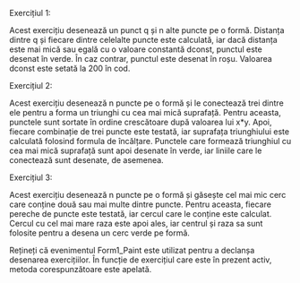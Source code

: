Exercițiul 1:

Acest exercițiu desenează un punct q și n alte puncte pe o formă. Distanța dintre q și fiecare dintre celelalte puncte este calculată, iar dacă distanța este mai mică sau egală cu o valoare constantă dconst, punctul este desenat în verde. În caz contrar, punctul este desenat în roșu. Valoarea dconst este setată la 200 în cod.

Exercițiul 2:

Acest exercițiu desenează n puncte pe o formă și le conectează trei dintre ele pentru a forma un triunghi cu cea mai mică suprafață. Pentru aceasta, punctele sunt sortate în ordine crescătoare după valoarea lui x*y. Apoi, fiecare combinație de trei puncte este testată, iar suprafața triunghiului este calculată folosind formula de încălțare. Punctele care formează triunghiul cu cea mai mică suprafață sunt apoi desenate în verde, iar liniile care le conectează sunt desenate, de asemenea.

Exercițiul 3:

Acest exercițiu desenează n puncte pe o formă și găsește cel mai mic cerc care conține două sau mai multe dintre puncte. Pentru aceasta, fiecare pereche de puncte este testată, iar cercul care le conține este calculat. Cercul cu cel mai mare raza este apoi ales, iar centrul și raza sa sunt folosite pentru a desena un cerc verde pe formă.

Rețineți că evenimentul Form1_Paint este utilizat pentru a declanșa desenarea exercițiilor. În funcție de exercițiul care este în prezent activ, metoda corespunzătoare este apelată.

